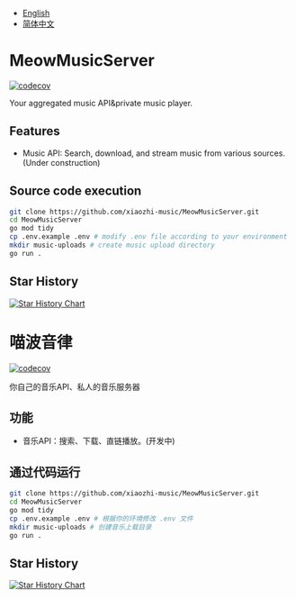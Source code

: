 - [English](#MeowMusicServer)
- [简体中文](#喵波音律)

# MeowMusicServer
[![codecov](https://codecov.io/gh/MoeCinnamo/MeowMusicServer/graph/badge.svg?token=20ZLNOK34R)](https://codecov.io/gh/MoeCinnamo/MeowMusicServer)

Your aggregated music API&private music player.

## Features
- Music API: Search, download, and stream music from various sources.(Under construction)

## Source code execution
``` sh
git clone https://github.com/xiaozhi-music/MeowMusicServer.git
cd MeowMusicServer
go mod tidy
cp .env.example .env # modify .env file according to your environment
mkdir music-uploads # create music upload directory
go run .
```

## Star History

<a href="https://star-history.com/#IntelligentlyEverything/MeowMusicServer&Date">
 <picture>
   <source media="(prefers-color-scheme: dark)" srcset="https://api.star-history.com/svg?repos=IntelligentlyEverything/MeowMusicServer&type=Date&theme=dark" />
   <source media="(prefers-color-scheme: light)" srcset="https://api.star-history.com/svg?repos=IntelligentlyEverything/MeowMusicServer&type=Date" />
   <img alt="Star History Chart" src="https://api.star-history.com/svg?repos=IntelligentlyEverything/MeowMusicServer&type=Date" />
 </picture>
</a>

# 喵波音律
[![codecov](https://codecov.io/gh/MoeCinnamo/MeowMusicServer/graph/badge.svg?token=20ZLNOK34R)](https://codecov.io/gh/MoeCinnamo/MeowMusicServer)

你自己的音乐API、私人的音乐服务器

## 功能
- 音乐API：搜索、下载、直链播放。(开发中)

## 通过代码运行
``` sh
git clone https://github.com/xiaozhi-music/MeowMusicServer.git
cd MeowMusicServer
go mod tidy
cp .env.example .env # 根据你的环境修改 .env 文件
mkdir music-uploads # 创建音乐上载目录
go run .
```

## Star History

<a href="https://star-history.com/#IntelligentlyEverything/MeowMusicServer&Date">
 <picture>
   <source media="(prefers-color-scheme: dark)" srcset="https://api.star-history.com/svg?repos=IntelligentlyEverything/MeowMusicServer&type=Date&theme=dark" />
   <source media="(prefers-color-scheme: light)" srcset="https://api.star-history.com/svg?repos=IntelligentlyEverything/MeowMusicServer&type=Date" />
   <img alt="Star History Chart" src="https://api.star-history.com/svg?repos=IntelligentlyEverything/MeowMusicServer&type=Date" />
 </picture>
</a>
